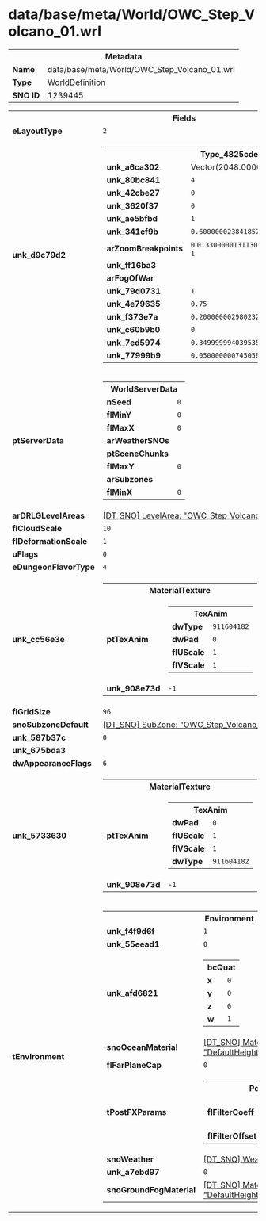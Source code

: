 <h1>data/base/meta/World/OWC_Step_Volcano_01.wrl</h1><table><tr><th colspan="100%">Metadata</th></tr><tr><td><b>Name</b></td><td>data/base/meta/World/OWC_Step_Volcano_01.wrl</td></tr><tr><td><b>Type</b></td><td>WorldDefinition</td></tr><tr><td><b>SNO ID</b></td><td>1239445</td></tr></table>

<table><tr><th colspan="100%">Fields</th></tr><tr><td><b>eLayoutType</b></td><td><code>2</code></td></tr><tr><td><b>unk_d9c79d2</b></td><td><table><tr><th colspan="100%">Type_4825cde</th></tr><tr><td><b>unk_a6ca302</b></td><td>Vector(2048.000000, 2048.000000)</td></tr><tr><td><b>unk_80bc841</b></td><td><code>4</code></td></tr><tr><td><b>unk_42cbe27</b></td><td><code>0</code></td></tr><tr><td><b>unk_3620f37</b></td><td><code>0</code></td></tr><tr><td><b>unk_ae5bfbd</b></td><td><code>1</code></td></tr><tr><td><b>unk_341cf9b</b></td><td><code>0.6000000238418579</code></td></tr><tr><td><b>arZoomBreakpoints</b></td><td><code>0</code>
<code>0.33000001311302185</code>
<code>0.6600000262260437</code>
<code>1</code>
</td></tr><tr><td><b>unk_ff16ba3</b></td><td></td></tr><tr><td><b>arFogOfWar</b></td><td></td></tr><tr><td><b>unk_79d0731</b></td><td><code>1</code></td></tr><tr><td><b>unk_4e79635</b></td><td><code>0.75</code></td></tr><tr><td><b>unk_f373e7a</b></td><td><code>0.20000000298023224</code></td></tr><tr><td><b>unk_c60b9b0</b></td><td><code>0</code></td></tr><tr><td><b>unk_7ed5974</b></td><td><code>0.3499999940395355</code></td></tr><tr><td><b>unk_77999b9</b></td><td><code>0.05000000074505806</code></td></tr></table>

</td></tr><tr><td><b>ptServerData</b></td><td><table><tr><th colspan="100%">WorldServerData</th></tr><tr><td><b>nSeed</b></td><td><code>0</code></td></tr><tr><td><b>flMinY</b></td><td><code>0</code></td></tr><tr><td><b>flMaxX</b></td><td><code>0</code></td></tr><tr><td><b>arWeatherSNOs</b></td><td></td></tr><tr><td><b>ptSceneChunks</b></td><td></td></tr><tr><td><b>flMaxY</b></td><td><code>0</code></td></tr><tr><td><b>arSubzones</b></td><td></td></tr><tr><td><b>flMinX</b></td><td><code>0</code></td></tr></table>


</td></tr><tr><td><b>arDRLGLevelAreas</b></td><td><a href="..\LevelArea\OWC_Step_Volcano_01.lvl.md">[DT_SNO] LevelArea: "OWC_Step_Volcano_01"</a>
</td></tr><tr><td><b>flCloudScale</b></td><td><code>10</code></td></tr><tr><td><b>flDeformationScale</b></td><td><code>1</code></td></tr><tr><td><b>uFlags</b></td><td><code>0</code></td></tr><tr><td><b>eDungeonFlavorType</b></td><td><code>4</code></td></tr><tr><td><b>unk_cc56e3e</b></td><td><table><tr><th colspan="100%">MaterialTexture</th></tr><tr><td><b>ptTexAnim</b></td><td><table><tr><th colspan="100%">TexAnim</th></tr><tr><td><b>dwType</b></td><td><code>911604182</code></td></tr><tr><td><b>dwPad</b></td><td><code>0</code></td></tr><tr><td><b>flUScale</b></td><td><code>1</code></td></tr><tr><td><b>flVScale</b></td><td><code>1</code></td></tr></table>


</td></tr><tr><td><b>unk_908e73d</b></td><td><code>-1</code></td></tr></table>

</td></tr><tr><td><b>flGridSize</b></td><td><code>96</code></td></tr><tr><td><b>snoSubzoneDefault</b></td><td><a href="..\Subzone\OWC_Step_Volcano_01.sbz.md">[DT_SNO] SubZone: "OWC_Step_Volcano_01"</a></td></tr><tr><td><b>unk_587b37c</b></td><td><code>0</code></td></tr><tr><td><b>unk_675bda3</b></td><td></td></tr><tr><td><b>dwAppearanceFlags</b></td><td><code>6</code></td></tr><tr><td><b>unk_5733630</b></td><td><table><tr><th colspan="100%">MaterialTexture</th></tr><tr><td><b>ptTexAnim</b></td><td><table><tr><th colspan="100%">TexAnim</th></tr><tr><td><b>dwPad</b></td><td><code>0</code></td></tr><tr><td><b>flUScale</b></td><td><code>1</code></td></tr><tr><td><b>flVScale</b></td><td><code>1</code></td></tr><tr><td><b>dwType</b></td><td><code>911604182</code></td></tr></table>


</td></tr><tr><td><b>unk_908e73d</b></td><td><code>-1</code></td></tr></table>

</td></tr><tr><td><b>tEnvironment</b></td><td><table><tr><th colspan="100%">Environment</th></tr><tr><td><b>unk_f4f9d6f</b></td><td><code>1</code></td></tr><tr><td><b>unk_55eead1</b></td><td><code>0</code></td></tr><tr><td><b>unk_afd6821</b></td><td><table><tr><th colspan="100%">bcQuat</th></tr><tr><td><b>x</b></td><td><code>0</code></td></tr><tr><td><b>y</b></td><td><code>0</code></td></tr><tr><td><b>z</b></td><td><code>0</code></td></tr><tr><td><b>w</b></td><td><code>1</code></td></tr></table>

</td></tr><tr><td><b>snoOceanMaterial</b></td><td><a href="..\Material\DefaultHeightFieldOceanMaterial.mat.md">[DT_SNO] Material: "DefaultHeightFieldOceanMaterial"</a></td></tr><tr><td><b>flFarPlaneCap</b></td><td><code>0</code></td></tr><tr><td><b>tPostFXParams</b></td><td><table><tr><th colspan="100%">PostFXParams</th></tr><tr><td><b>flFilterCoeff</b></td><td><code>0.5799999833106995</code>
<code>0.44999998807907104</code>
<code>0.27000001072883606</code>
<code>0.11999999731779099</code>
</td></tr><tr><td><b>flFilterOffset</b></td><td><code>0.5</code>
<code>1.5</code>
<code>2.5</code>
<code>3.5</code>
</td></tr></table>

</td></tr><tr><td><b>snoWeather</b></td><td><a href="..\Weather\weather_default.wth.md">[DT_SNO] Weather: "weather_default"</a></td></tr><tr><td><b>unk_a7ebd97</b></td><td><code>0</code></td></tr><tr><td><b>snoGroundFogMaterial</b></td><td><a href="..\Material\DefaultHeightFieldGroundFogMaterial.mat.md">[DT_SNO] Material: "DefaultHeightFieldGroundFogMaterial"</a></td></tr></table>

</td></tr></table>

